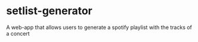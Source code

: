 # setlist-generator
A web-app that allows users to generate a spotify playlist with the tracks of a concert
